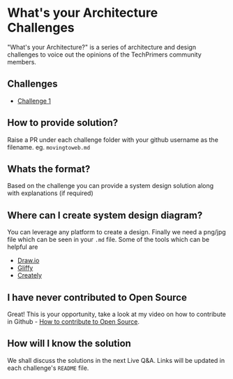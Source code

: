 # What's your Architecture Challenges
"What's your Architecture?" is a series of architecture and design challenges to voice out the opinions of the TechPrimers community members.

## Challenges
- [Challenge 1](./challenge-1)

## How to provide solution?
Raise a PR under each challenge folder with your github username as the filename. eg. `movingtoweb.md`

## Whats the format?
Based on the challenge you can provide a system design solution along with explanations (if required)

## Where can I create system design diagram?
You can leverage any platform to create a design. Finally we need a png/jpg file which can be seen in your `.md` file. Some of the tools which can be helpful are 
- [Draw.io](http://draw.io/)
- [Gliffy](https://gliffy.com/)
- [Creately](https://creately.com/)

## I have never contributed to Open Source
Great! This is your opportunity, take a look at my video on how to contribute in Github - [How to contribute to Open Source](https://www.youtube.com/watch?v=LvkRaIKX1L8).

## How will I know the solution
We shall discuss the solutions in the next Live Q&A. Links will be updated in each challenge's `README` file.
